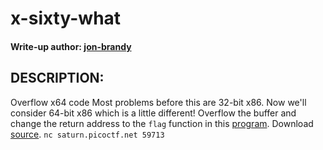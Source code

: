 # x-sixty-what
#### Write-up author: [jon-brandy]()
## DESCRIPTION:
Overflow x64 code 
Most problems before this are 32-bit x86.
Now we'll consider 64-bit x86 which is a little different! 
Overflow the buffer and change the return address to the `flag` function in this [program](). 
Download [source](). `nc saturn.picoctf.net 59713`
